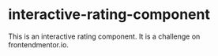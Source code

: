 # interactive-rating-component
This is an interactive rating component. It is a challenge on frontendmentor.io.
